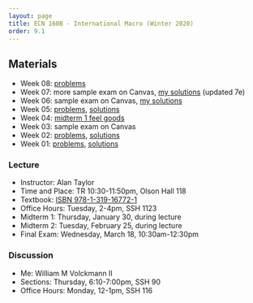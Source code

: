 ```yaml
---
layout: page
title: ECN 160B - International Macro (Winter 2020)
order: 9.1
---
```


## Materials
* Week 08: [problems](week08.pdf)
* Week 07: more sample exam on Canvas, [my solutions](week07-ans.pdf) (updated 7e)
* Week 06: sample exam on Canvas, [my solutions](week06-ans.pdf)
* Week 05: [problems](week05.pdf), [solutions](week05-ans.pdf)
* Week 04: [midterm 1 feel goods](https://youtu.be/D23sMvVnrow)
* Week 03: sample exam on Canvas
* Week 02: [problems](week02.pdf), [solutions](week02-ans.pdf)
* Week 01: [problems](week01.pdf), [solutions](week01-ans.pdf)

### Lecture
* Instructor: Alan Taylor
* Time and Place: TR 10:30-11:50pm, Olson Hall 118
* Textbook: [ISBN 978-1-319-16772-1](https://www.macmillanhighered.com/launchpad/feenstrataylorintlecon4e/12598996)
* Office Hours: Tuesday, 2-4pm, SSH 1123
* Midterm 1: Thursday, January 30, during lecture
* Midterm 2: Tuesday, February 25, during lecture
* Final Exam: Wednesday, March 18, 10:30am-12:30pm

### Discussion
* Me: William M Volckmann II
* Sections: Thursday, 6:10-7:00pm, SSH 90
* Office Hours: Monday, 12-1pm, SSH 116
